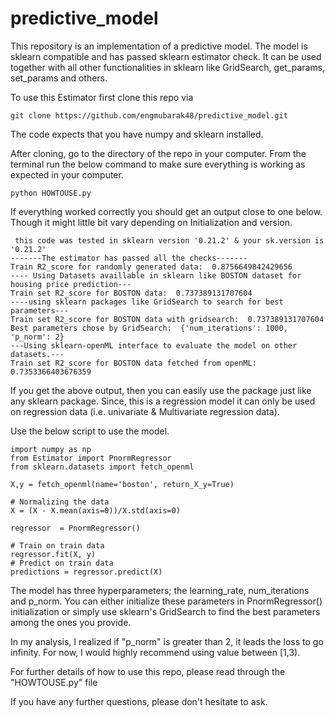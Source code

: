 # predictive_model

This repository is an implementation of a predictive model. The model is sklearn compatible and has passed sklearn estimator check.
It can be used together with all other functionalities in sklearn like GridSearch, get_params, set_params and others. 

To use this Estimator first clone this repo via 

```
git clone https://github.com/engmubarak48/predictive_model.git
```
The code expects that you have numpy and sklearn installed. 

After cloning, go to the directory of the repo in your computer. From the terminal run the below command to make sure everything is working as expected in your computer. 

```
python HOWTOUSE.py
```
If everything worked correctly you should get an output close to one below. Though it might little bit vary depending on Initialization and version. 

```
 this code was tested in sklearn version '0.21.2' & your sk.version is '0.21.2'
-------The estimator has passed all the checks-------
Train R2_score for randomly generated data:  0.8756649842429656
---- Using Datasets availlable in sklearn like BOSTON dataset for housing price prediction---
Train set R2_score for BOSTON data:  0.737389131707604
----using sklearn packages like GridSearch to search for best parameters---
Train set R2_score for BOSTON data with gridsearch:  0.737389131707604
Best parameters chose by GridSearch:  {'num_iterations': 1000, 'p_norm': 2}
---Using sklearn-openML interface to evaluate the model on other datasets.---
Train set R2_score for BOSTON data fetched from openML:  0.7353366403676359

```
If you get the above output, then you can easily use the package just like any sklearn package. Since, this is a regression model it can only be used on regression data (i.e. univariate & Multivariate regression data).

Use the below script to use the model. 

```
import numpy as np
from Estimator import PnormRegressor
from sklearn.datasets import fetch_openml

X,y = fetch_openml(name='boston', return_X_y=True)

# Normalizing the data
X = (X - X.mean(axis=0))/X.std(axis=0)

regressor  = PnormRegressor()

# Train on train data
regressor.fit(X, y)
# Predict on train data
predictions = regressor.predict(X) 
```
The model has three hyperparameters; the learning_rate, num_iterations and p_norm. You can either initialize these parameters in PnormRegressor() initialization or simply use sklearn's GridSearch to find the best parameters among the ones you provide. 

In my analysis, I realized if "p_norm" is greater than 2, it leads the loss to go infinity. For now, I would highly recommend using value between [1,3).

For further details of how to use this repo, please read through the "HOWTOUSE.py" file

If you have any further questions, please don't hesitate to ask. 

